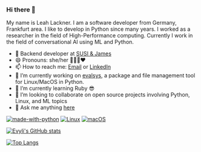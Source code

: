 ### Hi there 👋

My name is Leah Lackner. I am a software developer from Germany, Frankfurt area.
I like to develop in Python since many years.
I worked as a researcher in the field of High-Performance computing.
Currently I work in the field of conversational AI using ML and Python.

- 💼 Backend developer at [SUSI & James](https://susiandjames.com/)
- 😄 Pronouns: she/her 🏳‍🌈🌈❤️
- 📫 How to reach me: [Email](mailto:leah.lackner+github@gmail.com) or [LinkedIn](https://www.linkedin.com/in/leah-lackner)
- 🔭 I’m currently working on [evalsys](https://github.com/evyli/evalsys), a package and file management tool for Linux/MacOS in Python.
- 🌱 I’m currently learning Ruby 😎
- 👯 I’m looking to collaborate on open source projects involving Python, Linux, and ML topics
- 💬 Ask me anything [here](https://github.com/evyli/evyli/issues)

[![made-with-python](https://img.shields.io/badge/Made%20with-Python-1f425f.svg)](https://www.python.org/)
[![Linux](https://svgshare.com/i/Zhy.svg)](https://svgshare.com/i/Zhy.svg)
[![macOS](https://svgshare.com/i/ZjP.svg)](https://svgshare.com/i/ZjP.svg)

[![Evyli's GitHub stats](https://github-readme-stats.vercel.app/api?username=evyli&hide=stars&show_icons=true&theme=synthwave)](https://github.com/evyli)

[![Top Langs](https://github-readme-stats.vercel.app/api/top-langs/?username=evyli&layout=compact)](https://github.com/evyli)
